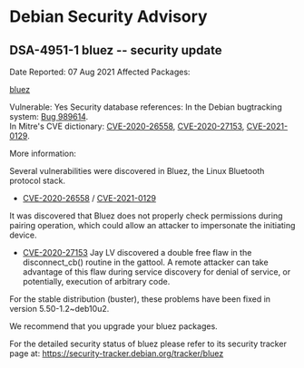 
Debian Security Advisory
========================


DSA-4951-1 bluez -- security update
-----------------------------------



Date Reported:
07 Aug 2021
Affected Packages:

[bluez](https://packages.debian.org/src:bluez)

Vulnerable:
Yes
Security database references:
In the Debian bugtracking system: [Bug 989614](https://bugs.debian.org/cgi-bin/bugreport.cgi?bug=989614).  
In Mitre's CVE dictionary: [CVE-2020-26558](https://security-tracker.debian.org/tracker/CVE-2020-26558), [CVE-2020-27153](https://security-tracker.debian.org/tracker/CVE-2020-27153), [CVE-2021-0129](https://security-tracker.debian.org/tracker/CVE-2021-0129).  

More information:

Several vulnerabilities were discovered in Bluez, the Linux Bluetooth
protocol stack.


* [CVE-2020-26558](https://security-tracker.debian.org/tracker/CVE-2020-26558)
/ [CVE-2021-0129](https://security-tracker.debian.org/tracker/CVE-2021-0129)


It was discovered that Bluez does not properly check permissions
 during pairing operation, which could allow an attacker to
 impersonate the initiating device.
* [CVE-2020-27153](https://security-tracker.debian.org/tracker/CVE-2020-27153)
Jay LV discovered a double free flaw in the disconnect\_cb() routine
 in the gattool. A remote attacker can take advantage of this flaw
 during service discovery for denial of service, or potentially,
 execution of arbitrary code.


For the stable distribution (buster), these problems have been fixed in
version 5.50-1.2~deb10u2.


We recommend that you upgrade your bluez packages.


For the detailed security status of bluez please refer to its security
tracker page at:
<https://security-tracker.debian.org/tracker/bluez>





